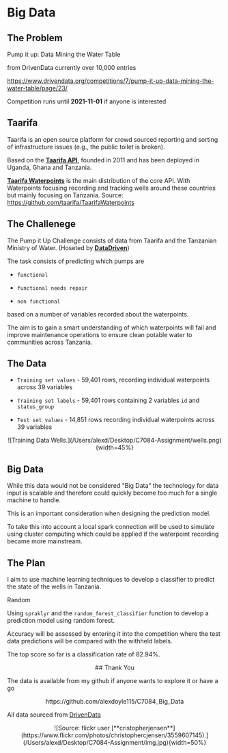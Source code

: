 # Big Data

## The Problem

Pump it up: Data Mining the Water Table 

from DrivenData currently over 10,000 entries

https://www.drivendata.org/competitions/7/pump-it-up-data-mining-the-water-table/page/23/

Competition runs until **2021-11-01** if anyone is interested



## Taarifa 

Taarifa is an open source platform for crowd sourced reporting and sorting of infrastructure issues (e.g., the public toilet is broken). 

Based on the [**Taarifa API**,](https://github.com/taarifa/TaarifaAPI) founded in 2011 and has been deployed in Uganda, Ghana and Tanzania. 

[**Taarifa Waterpoints**](https://github.com/taarifa/TaarifaWaterpoints) is the main distribution of the core API. With Waterpoints focusing recording and tracking wells around these countries but mainly focusing on Tanzania. 
Source: https://github.com/taarifa/TaarifaWaterpoints

## The Challenege

The Pump it Up Challenge consists of data from Taarifa and the Tanzanian Ministry of Water. (Hoseted by [**DataDriven**](https://www.drivendata.org/competitions/7/pump-it-up-data-mining-the-water-table/page/23/))

The task consists of predicting which pumps are

- `functional`

- `functional needs repair`

- `non functional`

based on a number of variables recorded about the waterpoints.

The aim is to gain a smart understanding of which waterpoints will fail and improve maintenance operations to ensure clean potable water to communities across Tanzania. 


## The Data
* `Training set values` - 59,401 rows, recording individual waterpoints across 39 variables

* `Training set labels` - 59,401 rows containing 2 variables `id` and `status_group`

* `Test set values` - 14,851 rows recording individual waterpoints across 39 variables

<center>
![Training Data Wells.](/Users/alexd/Desktop/C7084-Assignment/wells.png){width=45%}
</center>

## Big Data 

While this data would not be considered "Big Data" the technology for data input is scalable and therefore could quickly become too much for a single machine to handle. 

This is an important consideration when designing the prediction model. 

To take this into account a local spark connection will be used to simulate using cluster computing which could be applied if the waterpoint recording became more mainstream. 



## The Plan

I aim to use machine learning techniques to develop a classifier to predict the state of the wells in Tanzania.

Random 

Using `spraklyr` and the `random_forest_classifier` function to develop a prediction model using random forest.  

Accuracy will be assessed by entering it into the competition where the test data predictions will be compared with the withheld labels. 

The top score so far is a classification rate of 82.94%.

<center>
## Thank You
</center>

The data is available from my github if anyone wants to explore it or have a go

<center>
https://github.com/alexdoyle115/C7084_Big_Data
</center>



All data sourced from [DrivenData](https://www.drivendata.org/competitions/7/pump-it-up-data-mining-the-water-table/)

<center>
![Source: flickr user [**cristopherjensen**](https://www.flickr.com/photos/christophercjensen/3559607145).](/Users/alexd/Desktop/C7084-Assignment/img.jpg){width=50%}
</center>

